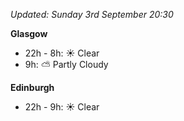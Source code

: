 *Updated: Sunday 3rd September 20:30*

**Glasgow**

* 22h - 8h: :sunny: Clear
* 9h: :partly_sunny: Partly Cloudy

**Edinburgh**

* 22h - 9h: :sunny: Clear
